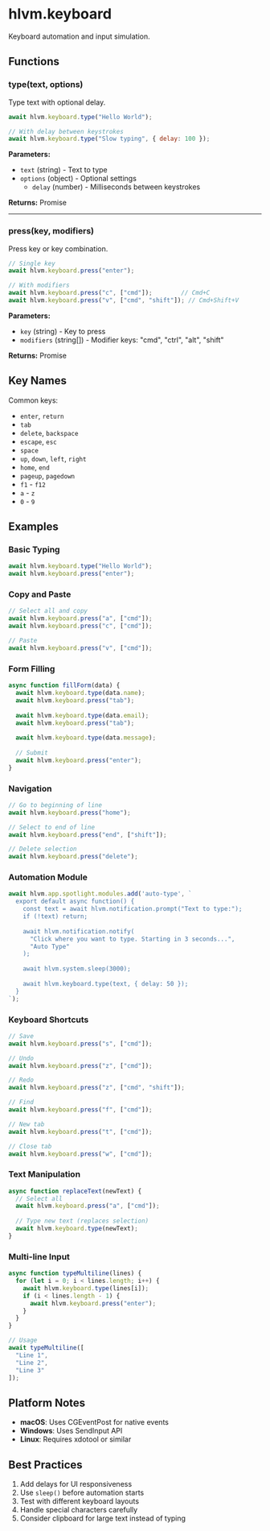 # hlvm.keyboard

Keyboard automation and input simulation.

## Functions

### type(text, options)

Type text with optional delay.

```javascript
await hlvm.keyboard.type("Hello World");

// With delay between keystrokes
await hlvm.keyboard.type("Slow typing", { delay: 100 });
```

**Parameters:**
- `text` (string) - Text to type
- `options` (object) - Optional settings
  - `delay` (number) - Milliseconds between keystrokes

**Returns:** Promise<void>

---

### press(key, modifiers)

Press key or key combination.

```javascript
// Single key
await hlvm.keyboard.press("enter");

// With modifiers
await hlvm.keyboard.press("c", ["cmd"]);        // Cmd+C
await hlvm.keyboard.press("v", ["cmd", "shift"]); // Cmd+Shift+V
```

**Parameters:**
- `key` (string) - Key to press
- `modifiers` (string[]) - Modifier keys: "cmd", "ctrl", "alt", "shift"

**Returns:** Promise<void>

## Key Names

Common keys:
- `enter`, `return`
- `tab`
- `delete`, `backspace`
- `escape`, `esc`
- `space`
- `up`, `down`, `left`, `right`
- `home`, `end`
- `pageup`, `pagedown`
- `f1` - `f12`
- `a` - `z`
- `0` - `9`

## Examples

### Basic Typing

```javascript
await hlvm.keyboard.type("Hello World");
await hlvm.keyboard.press("enter");
```

### Copy and Paste

```javascript
// Select all and copy
await hlvm.keyboard.press("a", ["cmd"]);
await hlvm.keyboard.press("c", ["cmd"]);

// Paste
await hlvm.keyboard.press("v", ["cmd"]);
```

### Form Filling

```javascript
async function fillForm(data) {
  await hlvm.keyboard.type(data.name);
  await hlvm.keyboard.press("tab");
  
  await hlvm.keyboard.type(data.email);
  await hlvm.keyboard.press("tab");
  
  await hlvm.keyboard.type(data.message);
  
  // Submit
  await hlvm.keyboard.press("enter");
}
```

### Navigation

```javascript
// Go to beginning of line
await hlvm.keyboard.press("home");

// Select to end of line
await hlvm.keyboard.press("end", ["shift"]);

// Delete selection
await hlvm.keyboard.press("delete");
```

### Automation Module

```javascript
await hlvm.app.spotlight.modules.add('auto-type', `
  export default async function() {
    const text = await hlvm.notification.prompt("Text to type:");
    if (!text) return;
    
    await hlvm.notification.notify(
      "Click where you want to type. Starting in 3 seconds...",
      "Auto Type"
    );
    
    await hlvm.system.sleep(3000);
    
    await hlvm.keyboard.type(text, { delay: 50 });
  }
`);
```

### Keyboard Shortcuts

```javascript
// Save
await hlvm.keyboard.press("s", ["cmd"]);

// Undo
await hlvm.keyboard.press("z", ["cmd"]);

// Redo
await hlvm.keyboard.press("z", ["cmd", "shift"]);

// Find
await hlvm.keyboard.press("f", ["cmd"]);

// New tab
await hlvm.keyboard.press("t", ["cmd"]);

// Close tab
await hlvm.keyboard.press("w", ["cmd"]);
```

### Text Manipulation

```javascript
async function replaceText(newText) {
  // Select all
  await hlvm.keyboard.press("a", ["cmd"]);
  
  // Type new text (replaces selection)
  await hlvm.keyboard.type(newText);
}
```

### Multi-line Input

```javascript
async function typeMultiline(lines) {
  for (let i = 0; i < lines.length; i++) {
    await hlvm.keyboard.type(lines[i]);
    if (i < lines.length - 1) {
      await hlvm.keyboard.press("enter");
    }
  }
}

// Usage
await typeMultiline([
  "Line 1",
  "Line 2",
  "Line 3"
]);
```

## Platform Notes

- **macOS**: Uses CGEventPost for native events
- **Windows**: Uses SendInput API
- **Linux**: Requires xdotool or similar

## Best Practices

1. Add delays for UI responsiveness
2. Use `sleep()` before automation starts
3. Test with different keyboard layouts
4. Handle special characters carefully
5. Consider clipboard for large text instead of typing